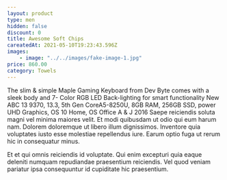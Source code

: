```yaml
---
layout: product
type: men
hidden: false
discount: 0
title: Awesome Soft Chips
careatedAt: 2021-05-10T19:23:43.596Z
images:
    - image: "../../images/fake-image-1.jpg"
price: 860.00
category: Towels
---
```

The slim & simple Maple Gaming Keyboard from Dev Byte comes with a sleek body and 7- Color RGB LED Back-lighting for smart functionality
New ABC 13 9370, 13.3, 5th Gen CoreA5-8250U, 8GB RAM, 256GB SSD, power UHD Graphics, OS 10 Home, OS Office A & J 2016
Saepe reiciendis soluta magni vel minima maiores velit. Et modi quibusdam ut odio qui eum harum nam. Dolorem doloremque ut libero illum dignissimos. Inventore quia voluptates iusto esse molestiae repellendus iure. Earum optio fuga ut rerum hic in consequatur minus.
 Et et qui omnis reiciendis id voluptate. Qui enim excepturi quia eaque deleniti numquam repudiandae praesentium reiciendis. Vel quod veniam pariatur ipsa consequuntur id cupiditate hic praesentium.

